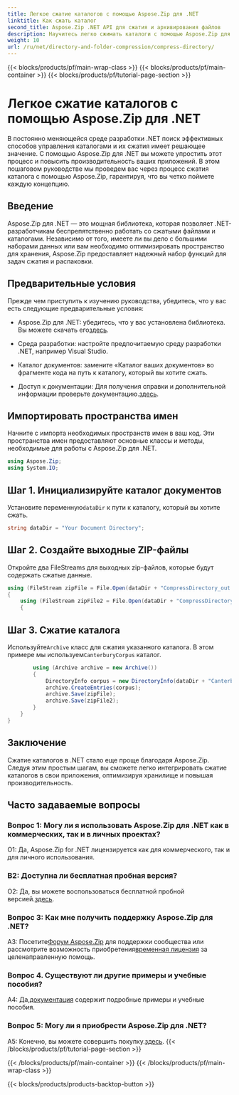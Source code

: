 ```yaml
---
title: Легкое сжатие каталогов с помощью Aspose.Zip для .NET
linktitle: Как сжать каталог
second_title: Aspose.Zip .NET API для сжатия и архивирования файлов
description: Научитесь легко сжимать каталоги с помощью Aspose.Zip для .NET. Ускорьте разработку .NET за счет эффективной оптимизации места хранения.
weight: 10
url: /ru/net/directory-and-folder-compression/compress-directory/
---
```


{{< blocks/products/pf/main-wrap-class >}}
{{< blocks/products/pf/main-container >}}
{{< blocks/products/pf/tutorial-page-section >}}

# Легкое сжатие каталогов с помощью Aspose.Zip для .NET

В постоянно меняющейся среде разработки .NET поиск эффективных способов управления каталогами и их сжатия имеет решающее значение. С помощью Aspose.Zip для .NET вы можете упростить этот процесс и повысить производительность ваших приложений. В этом пошаговом руководстве мы проведем вас через процесс сжатия каталога с помощью Aspose.Zip, гарантируя, что вы четко поймете каждую концепцию.

## Введение

Aspose.Zip для .NET — это мощная библиотека, которая позволяет .NET-разработчикам беспрепятственно работать со сжатыми файлами и каталогами. Независимо от того, имеете ли вы дело с большими наборами данных или вам необходимо оптимизировать пространство для хранения, Aspose.Zip предоставляет надежный набор функций для задач сжатия и распаковки.

## Предварительные условия

Прежде чем приступить к изучению руководства, убедитесь, что у вас есть следующие предварительные условия:

-  Aspose.Zip для .NET: убедитесь, что у вас установлена библиотека. Вы можете скачать его[здесь](https://releases.aspose.com/zip/net/).

- Среда разработки: настройте предпочитаемую среду разработки .NET, например Visual Studio.

- Каталог документов: замените «Каталог ваших документов» во фрагменте кода на путь к каталогу, который вы хотите сжать.

-  Доступ к документации: Для получения справки и дополнительной информации проверьте документацию.[здесь](https://reference.aspose.com/zip/net/).

## Импортировать пространства имен

Начните с импорта необходимых пространств имен в ваш код. Эти пространства имен предоставляют основные классы и методы, необходимые для работы с Aspose.Zip для .NET.

```csharp
using Aspose.Zip;
using System.IO;
```

## Шаг 1. Инициализируйте каталог документов

 Установите переменную`dataDir` к пути к каталогу, который вы хотите сжать.

```csharp
string dataDir = "Your Document Directory";
```

## Шаг 2. Создайте выходные ZIP-файлы

Откройте два FileStreams для выходных zip-файлов, которые будут содержать сжатые данные.

```csharp
using (FileStream zipFile = File.Open(dataDir + "CompressDirectory_out.zip", FileMode.Create))
{
    using (FileStream zipFile2 = File.Open(dataDir + "CompressDirectory2_out.zip", FileMode.Create))
    {
```

## Шаг 3. Сжатие каталога

 Используйте`Archive` класс для сжатия указанного каталога. В этом примере мы используем`CanterburyCorpus` каталог.

```csharp
        using (Archive archive = new Archive())
        {
            DirectoryInfo corpus = new DirectoryInfo(dataDir + "CanterburyCorpus");
            archive.CreateEntries(corpus);
            archive.Save(zipFile);
            archive.Save(zipFile2);
        }
    }
}
```

## Заключение

Сжатие каталогов в .NET стало еще проще благодаря Aspose.Zip. Следуя этим простым шагам, вы сможете легко интегрировать сжатие каталогов в свои приложения, оптимизируя хранилище и повышая производительность.

## Часто задаваемые вопросы

### Вопрос 1: Могу ли я использовать Aspose.Zip для .NET как в коммерческих, так и в личных проектах?

О1: Да, Aspose.Zip for .NET лицензируется как для коммерческого, так и для личного использования.

### В2: Доступна ли бесплатная пробная версия?

 О2: Да, вы можете воспользоваться бесплатной пробной версией.[здесь](https://releases.aspose.com/zip/net).

### Вопрос 3: Как мне получить поддержку Aspose.Zip для .NET?

 A3: Посетите[Форум Aspose.Zip](https://forum.aspose.com/c/zip/37) для поддержки сообщества или рассмотрите возможность приобретения[временная лицензия](https://purchase.aspose.com/temporary-license/) за целенаправленную помощь.

### Вопрос 4. Существуют ли другие примеры и учебные пособия?

 А4: Да,[документация](https://reference.aspose.com/zip/net/) содержит подробные примеры и учебные пособия.

### Вопрос 5: Могу ли я приобрести Aspose.Zip для .NET?

 A5: Конечно, вы можете совершить покупку.[здесь](https://purchase.aspose.com/buy).
{{< /blocks/products/pf/tutorial-page-section >}}

{{< /blocks/products/pf/main-container >}}
{{< /blocks/products/pf/main-wrap-class >}}

{{< blocks/products/products-backtop-button >}}
